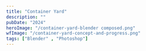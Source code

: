 ```yaml
---
title: "Container Yard"
description: ""
pubDate: "2024"
heroImage: "/container-yard-blender composed.png"
wfImage: "/container-yard-concept-and-progress.png"
tags: ["Blender" , "Photoshop"]
---
```

